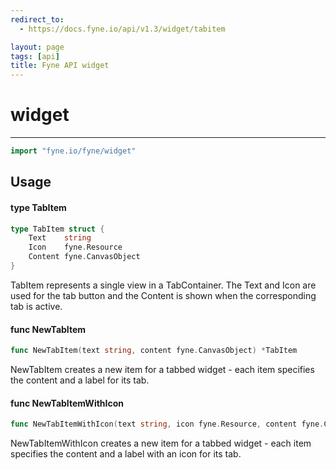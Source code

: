 ```yaml
---
redirect_to:
  - https://docs.fyne.io/api/v1.3/widget/tabitem

layout: page
tags: [api]
title: Fyne API widget
---
```



# widget
---
```go
import "fyne.io/fyne/widget"
```

## Usage

#### type TabItem

```go
type TabItem struct {
	Text    string
	Icon    fyne.Resource
	Content fyne.CanvasObject
}
```

TabItem represents a single view in a TabContainer. The Text and Icon are used for the tab button and the Content is shown when the corresponding tab is active.

#### func  NewTabItem

```go
func NewTabItem(text string, content fyne.CanvasObject) *TabItem
```
NewTabItem creates a new item for a tabbed widget - each item specifies the content and a label for its tab.

#### func  NewTabItemWithIcon

```go
func NewTabItemWithIcon(text string, icon fyne.Resource, content fyne.CanvasObject) *TabItem
```
NewTabItemWithIcon creates a new item for a tabbed widget - each item specifies the content and a label with an icon for its tab.
